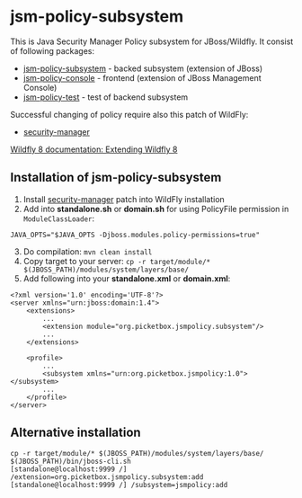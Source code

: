 jsm-policy-subsystem
====================

This is Java Security Manager Policy subsystem for JBoss/Wildfly. It consist of following packages:

* [jsm-policy-subsystem](https://github.com/honza889/jsm-policy-subsystem) - backed subsystem (extension of JBoss)
* [jsm-policy-console](https://github.com/honza889/jsm-policy-console) - frontend (extension of JBoss Management Console)
* [jsm-policy-test](https://github.com/honza889/jsm-policy-test) - test of backend subsystem

Successful changing of policy require also this patch of WildFly:
* [security-manager](https://github.com/honza889/security-manager)


[Wildfly 8 documentation: Extending Wildfly 8](https://docs.jboss.org/author/display/WFLY8/Extending+WildFly+8)

## Installation of jsm-policy-subsystem ##

1. Install [security-manager](https://github.com/honza889/security-manager) patch into WildFly installation
2. Add into **standalone.sh** or **domain.sh** for using PolicyFile permission in `ModuleClassLoader`:

  ```
  JAVA_OPTS="$JAVA_OPTS -Djboss.modules.policy-permissions=true"
  ```
3. Do compilation: `mvn clean install`
4. Copy target to your server: `cp -r target/module/* $(JBOSS_PATH)/modules/system/layers/base/`
5. Add following into your **standalone.xml** or **domain.xml**:
  ```
  <?xml version='1.0' encoding='UTF-8'?>
  <server xmlns="urn:jboss:domain:1.4">
      <extensions>
          ...
          <extension module="org.picketbox.jsmpolicy.subsystem"/>
          ...
      </extensions>
      
      <profile>
          ...
          <subsystem xmlns="urn:org.picketbox.jsmpolicy:1.0"></subsystem>
          ...
      </profile>
  </server>
  ```

## Alternative installation ##
  ```
  cp -r target/module/* $(JBOSS_PATH)/modules/system/layers/base/
  $(JBOSS_PATH)/bin/jboss-cli.sh
  [standalone@localhost:9999 /] /extension=org.picketbox.jsmpolicy.subsystem:add
  [standalone@localhost:9999 /] /subsystem=jsmpolicy:add
  ```

